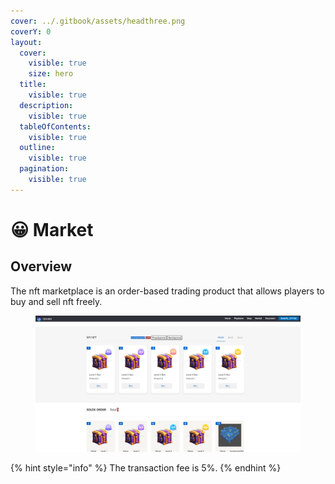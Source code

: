 ```yaml
---
cover: ../.gitbook/assets/headthree.png
coverY: 0
layout:
  cover:
    visible: true
    size: hero
  title:
    visible: true
  description:
    visible: true
  tableOfContents:
    visible: true
  outline:
    visible: true
  pagination:
    visible: true
---
```


# 😀 Market

## Overview

The nft marketplace is an order-based trading product that allows players to buy and sell nft freely.



<figure><img src="../.gitbook/assets/market (1).png" alt=""><figcaption></figcaption></figure>



{% hint style="info" %}
The transaction fee is 5%.
{% endhint %}
